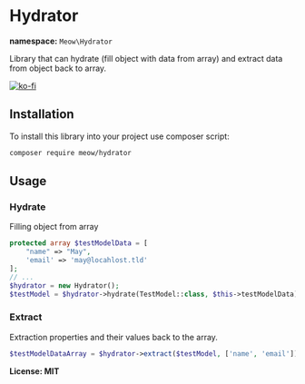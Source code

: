 # Hydrator

__namespace:__ `Meow\Hydrator`

Library that can hydrate (fill object with data from array) and extract data from
object back to array.

[![ko-fi](https://ko-fi.com/img/githubbutton_sm.svg)](https://ko-fi.com/D1D5DMOTA)

## Installation

To install this library into your project use composer script:

```bash
composer require meow/hydrator
```

## Usage

### Hydrate

Filling object from array

```php
protected array $testModelData = [
    "name" => "May",
    'email' => 'may@locahlost.tld'
];
// ...
$hydrator = new Hydrator();
$testModel = $hydrator->hydrate(TestModel::class, $this->testModelData);
```

### Extract

Extraction properties and their values back to the array.

```php
$testModelDataArray = $hydrator->extract($testModel, ['name', 'email']);
```

__License: MIT__
